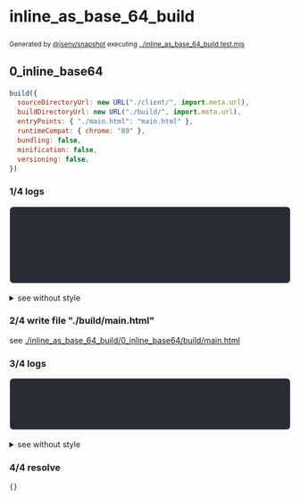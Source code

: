 # inline_as_base_64_build

<sub>
  Generated by <a href="https://github.com/jsenv/core/tree/main/packages/independent/snapshot">@jsenv/snapshot</a> executing <a href="../inline_as_base_64_build.test.mjs">../inline_as_base_64_build.test.mjs</a>
</sub>

## 0_inline_base64

```js
build({
  sourceDirectoryUrl: new URL("./client/", import.meta.url),
  buildDirectoryUrl: new URL("./build/", import.meta.url),
  entryPoints: { "./main.html": "main.html" },
  runtimeCompat: { chrome: "89" },
  bundling: false,
  minification: false,
  versioning: false,
})
```

### 1/4 logs

![img](inline_as_base_64_build/0_inline_base64/log_group.svg)

<details>
  <summary>see without style</summary>

```console

build "./main.html"
⠋ generate source graph
✔ generate source graph (done in <X> second)
⠋ generate build graph
✔ generate build graph (done in <X> second)
⠋ write files in build directory

```

</details>


### 2/4 write file "./build/main.html"

see [./inline_as_base_64_build/0_inline_base64/build/main.html](./inline_as_base_64_build/0_inline_base64/build/main.html)

### 3/4 logs

![img](inline_as_base_64_build/0_inline_base64/log_group_1.svg)

<details>
  <summary>see without style</summary>

```console
✔ write files in build directory (done in <X> second)
--- build files ---  
- html : 1 (9.6 kB / 100 %)
- total: 1 (9.6 kB / 100 %)
--------------------
```

</details>


### 4/4 resolve

```js
{}
```